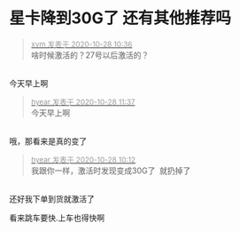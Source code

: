 # 星卡降到30G了  还有其他推荐吗


<div class="quote"><blockquote><font size="2"><a href="https://www.hostloc.com/forum.php?mod=redirect&amp;goto=findpost&amp;pid=9362899&amp;ptid=759256" target="_blank"><font color="#999999">xvm 发表于 2020-10-28 10:36</font></a></font><br />
啥时候激活的？27号以后激活的？</blockquote></div><br />
今天早上啊

<div class="quote"><blockquote><font size="2"><a href="https://www.hostloc.com/forum.php?mod=redirect&amp;goto=findpost&amp;pid=9363210&amp;ptid=759256" target="_blank"><font color="#999999">hyear 发表于 2020-10-28 11:37</font></a></font><br />
今天早上啊</blockquote></div><br />
哦，那看来是真的变了

<div class="quote"><blockquote><font size="2"><a href="https://www.hostloc.com/forum.php?mod=redirect&amp;goto=findpost&amp;pid=9362766&amp;ptid=759256" target="_blank"><font color="#999999">hyear 发表于 2020-10-28 10:12</font></a></font><br />
我跟你一样，激活时发现变成30G了&nbsp;&nbsp;就扔掉了</blockquote></div><br />
还好我下单到货就激活了

看来跳车要快.上车也得快啊
